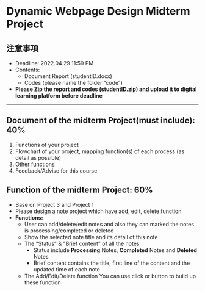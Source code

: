 # Dynamic Webpage Design Midterm Project

## 注意事項

- Deadline: 2022.04.29 11:59 PM
- Contents:
  - Document Report (studentID.docx)
  - Codes (please name the folder “code”)
- **Please Zip the report and codes (studentID.zip) and upload it to digital learning platform before deadline**

---

## Document of the midterm Project(must include): 40%

1. Functions of your project
2. Flowchart of your project, mapping function(s) of each process (as detail as possible)
3. Other functions
4. Feedback/Advise for this course

## Function of the midterm Project: 60%

- Base on Project 3 and Project 1
- Please design a note project which have add, edit, delete function
- **Functions:**
  - User can add/delete/edit notes and also they can marked the notes is processing/completed or deleted
  - Show the selected note title and its detail of this note
  - The "Status" & "Brief content" of all the notes
    - Status include **Processing** Notes, **Completed** Notes and **Deleted** Notes
    - Brief content contains the title, first line of the content and the updated time of each note
  - The Add/Edit/Delete function You can use click or button to build up these function
